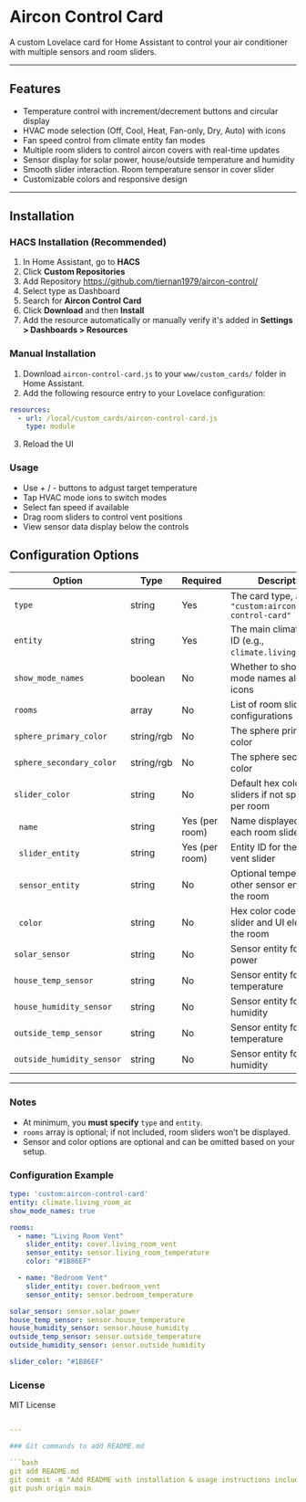 # Aircon Control Card

A custom Lovelace card for Home Assistant to control your air conditioner with multiple sensors and room sliders.

---

## Features

- Temperature control with increment/decrement buttons and circular display  
- HVAC mode selection (Off, Cool, Heat, Fan-only, Dry, Auto) with icons  
- Fan speed control from climate entity fan modes  
- Multiple room sliders to control aircon covers with real-time updates  
- Sensor display for solar power, house/outside temperature and humidity  
- Smooth slider interaction. Room temperature sensor in cover slider
- Customizable colors and responsive design  

---

## Installation

### HACS Installation (Recommended)

1. In Home Assistant, go to **HACS**  
2. Click **Custom Repositories**
3. Add Repository https://github.com/tiernan1979/aircon-control/
4. Select type as Dashboard 
5. Search for **Aircon Control Card** 
6. Click **Download** and then **Install**  
7. Add the resource automatically or manually verify it's added in **Settings > Dashboards > Resources**

### Manual Installation

1. Download `aircon-control-card.js` to your `www/custom_cards/` folder in Home Assistant.  
2. Add the following resource entry to your Lovelace configuration:

```yaml
resources:
  - url: /local/custom_cards/aircon-control-card.js
    type: module
```
3. Reload the UI

### Usage

* Use + / - buttons to adgust target temperature
* Tap HVAC mode ions to switch modes
* Select fan speed if available
* Drag room sliders to control vent positions
* View sensor data display below the controls

## Configuration Options

| Option                | Type      | Required | Description                                                    |
|-----------------------|-----------|----------|----------------------------------------------------------------|
| `type`                | string    | Yes      | The card type, always `"custom:aircon-control-card"`           |
| `entity`              | string    | Yes      | The main climate entity ID (e.g., `climate.living_room_ac`)     |
| `show_mode_names`     | boolean   | No       | Whether to show HVAC mode names alongside icons                 |
| `rooms`               | array     | No       | List of room slider configurations                              |
| `sphere_primary_color` | string/rgb| No       | The sphere primary color                                       |
| `sphere_secondary_color` | string/rgb| No       | The sphere secondary color                                       |
| `slider_color`        | string    | No       | Default hex color for sliders if not specified per room         |
| &nbsp;&nbsp;`name`          | string    | Yes (per room) | Name displayed for each room slider                             |
| &nbsp;&nbsp;`slider_entity` | string    | Yes (per room) | Entity ID for the cover or vent slider                          |
| &nbsp;&nbsp;`sensor_entity` | string    | No       | Optional temperature or other sensor entity for the room        |
| &nbsp;&nbsp;`color`          | string    | No       | Hex color code for the slider and UI elements in the room      |
| `solar_sensor`        | string    | No       | Sensor entity for solar power                                   |
| `house_temp_sensor`   | string    | No       | Sensor entity for house temperature                             |
| `house_humidity_sensor`| string   | No       | Sensor entity for house humidity                                |
| `outside_temp_sensor` | string    | No       | Sensor entity for outside temperature                           |
| `outside_humidity_sensor` | string| No       | Sensor entity for outside humidity                              |


---

### Notes

- At minimum, you **must specify** `type` and `entity`.  
- `rooms` array is optional; if not included, room sliders won’t be displayed.  
- Sensor and color options are optional and can be omitted based on your setup.


### Configuration Example

```yaml
type: 'custom:aircon-control-card'
entity: climate.living_room_ac
show_mode_names: true

rooms:
  - name: "Living Room Vent"
    slider_entity: cover.living_room_vent
    sensor_entity: sensor.living_room_temperature
    color: "#1B86EF"

  - name: "Bedroom Vent"
    slider_entity: cover.bedroom_vent
    sensor_entity: sensor.bedroom_temperature

solar_sensor: sensor.solar_power
house_temp_sensor: sensor.house_temperature
house_humidity_sensor: sensor.house_humidity
outside_temp_sensor: sensor.outside_temperature
outside_humidity_sensor: sensor.outside_humidity

slider_color: "#1B86EF"
```

### License
MIT License
```yaml

---

### Git commands to add README.md

```bash
git add README.md
git commit -m "Add README with installation & usage instructions including HACS"
git push origin main
```
